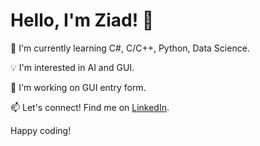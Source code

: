# Hello, I'm Ziad! 👋

🌱 I'm currently learning C#, C/C++, Python, Data Science.

💡 I'm interested in AI and GUI.

🚀 I'm working on GUI entry form.

📫 Let's connect! Find me on [LinkedIn](https://www.linkedin.com/in/ziad-ahmed-esmat-9ab8b42a5/).

Happy coding!
